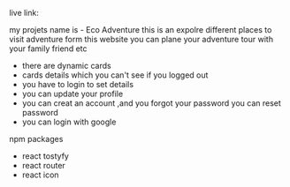 live link:

my projets name is - Eco Adventure
this is an expolre different places to visit adventure form this website you can plane your adventure tour with your family friend etc
- there are dynamic cards 
- cards details which you can't see if you logged out 
- you have to login to set details
- you can update your profile
- you can creat an account ,and you forgot your password you can reset password
- you can login with google

npm packages
- react tostyfy
- react router
- react icon